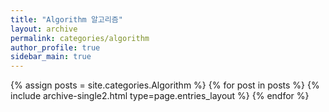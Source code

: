 ```yaml
---
title: "Algorithm 알고리즘"
layout: archive
permalink: categories/algorithm
author_profile: true
sidebar_main: true
---
```



{% assign posts = site.categories.Algorithm %}
{% for post in posts %} {% include archive-single2.html type=page.entries_layout %} {% endfor %}